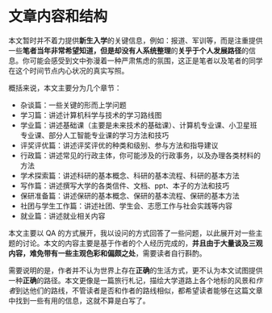 # 文章内容和结构

本文暂时并不着力提供**新生入学**的关键信息，例如：报道、军训等，而是注重提供一些**笔者当年非常希望知道，但是却没有人系统整理**的**关乎于个人发展路径**的信息。你可能会感受到文中弥漫着一种严肃焦虑的氛围，这正是笔者以及笔者的同学在这个时间节点内心状况的真实写照。

概括来说，本文主要分为几个章节：

- 杂谈篇：一些关键的形而上学问题
- 学习篇：讲述计算机科学与技术的学习路线图
- 学业篇：讲述基础课（主要是未来技术的基础课）、计算机专业课、小卫星班专业课、部分人工智能专业课的学习方法和技巧
- 评奖评优篇：讲述评奖评优的种类和级别、参与方法和指导建议
- 行政篇：讲述常见的行政主体，你可能涉及的行政事务，以及办理各类材料的方法
- 学术探索篇：讲述科研的基本概念、科研的基本流程、科研的基本方法
- 写作篇：讲述撰写大学的各类信件、文档、ppt、本子的方法和技巧
- 保研准备篇：讲述保研的基本概念、保研的基本流程、保研的基本方法
- 社团与学生工作篇：讲述社团、学生会、志愿工作与社会实践等内容
- 就业篇：讲述就业相关内容

本文主要以 QA 的方式展开，我以设问的方式回答了一些问题，以此展开对一些主题的讨论。本文的内容主要是基于作者的个人经历完成的，**并且由于大量谈及三观内容，难免带有一些主观色彩和偏颇之处**，需要读者自行斟酌。

需要说明的是，作者并不认为世界上存在**正确**的生活方式，更不认为本文试图提供一种**正确**的路径。本文更像是一篇旅行札记，描绘大学道路上各个地标的风景和*作者*到达他们的路线，不管读者是否和作者的路线相似，都希望读者能够在这篇文章中找到一些有用的信息，这就不算是白写了。
